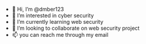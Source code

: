 - 👋 Hi, I’m @dmber123
- 👀 I’m interested in  cyber security
- 🌱 I’m currently learning web security
- 💞️ I’m looking to collaborate on web security project 
- 📫 you can reach me through my email  

<!---
dmber123/dmber123 is a ✨ special ✨ repository because its `README.md` (this file) appears on your GitHub profile.
You can click the Preview link to take a look at your changes.
--->
